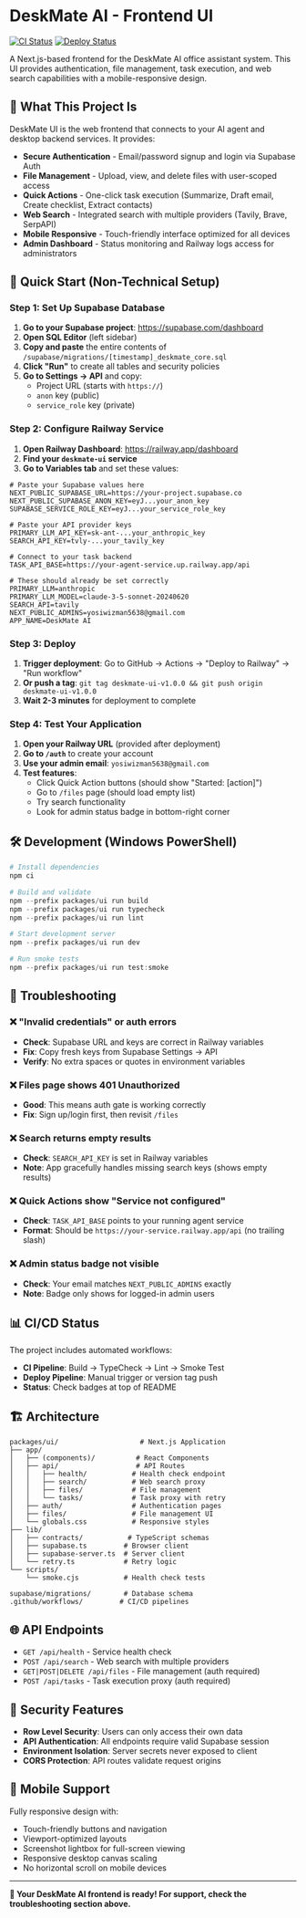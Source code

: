 # DeskMate AI - Frontend UI

[![CI Status](https://github.com/yosiwizman/deskmate/actions/workflows/ci.yml/badge.svg)](https://github.com/yosiwizman/deskmate/actions/workflows/ci.yml)
[![Deploy Status](https://github.com/yosiwizman/deskmate/actions/workflows/deploy.yml/badge.svg)](https://github.com/yosiwizman/deskmate/actions/workflows/deploy.yml)

A Next.js-based frontend for the DeskMate AI office assistant system. This UI provides authentication, file management, task execution, and web search capabilities with a mobile-responsive design.

## 🎯 What This Project Is

DeskMate UI is the web frontend that connects to your AI agent and desktop backend services. It provides:

- **Secure Authentication** - Email/password signup and login via Supabase Auth
- **File Management** - Upload, view, and delete files with user-scoped access
- **Quick Actions** - One-click task execution (Summarize, Draft email, Create checklist, Extract contacts)
- **Web Search** - Integrated search with multiple providers (Tavily, Brave, SerpAPI)
- **Mobile Responsive** - Touch-friendly interface optimized for all devices
- **Admin Dashboard** - Status monitoring and Railway logs access for administrators

## 🚀 Quick Start (Non-Technical Setup)

### Step 1: Set Up Supabase Database

1. **Go to your Supabase project**: https://supabase.com/dashboard
2. **Open SQL Editor** (left sidebar)
3. **Copy and paste** the entire contents of `/supabase/migrations/[timestamp]_deskmate_core.sql`
4. **Click "Run"** to create all tables and security policies
5. **Go to Settings → API** and copy:
   - Project URL (starts with `https://`)
   - `anon` key (public)
   - `service_role` key (private)

### Step 2: Configure Railway Service

1. **Open Railway Dashboard**: https://railway.app/dashboard
2. **Find your `deskmate-ui` service**
3. **Go to Variables tab** and set these values:

```env
# Paste your Supabase values here
NEXT_PUBLIC_SUPABASE_URL=https://your-project.supabase.co
NEXT_PUBLIC_SUPABASE_ANON_KEY=eyJ...your_anon_key
SUPABASE_SERVICE_ROLE_KEY=eyJ...your_service_role_key

# Paste your API provider keys
PRIMARY_LLM_API_KEY=sk-ant-...your_anthropic_key
SEARCH_API_KEY=tvly-...your_tavily_key

# Connect to your task backend
TASK_API_BASE=https://your-agent-service.up.railway.app/api

# These should already be set correctly
PRIMARY_LLM=anthropic
PRIMARY_LLM_MODEL=claude-3-5-sonnet-20240620
SEARCH_API=tavily
NEXT_PUBLIC_ADMINS=yosiwizman5638@gmail.com
APP_NAME=DeskMate AI
```

### Step 3: Deploy

1. **Trigger deployment**: Go to GitHub → Actions → "Deploy to Railway" → "Run workflow"
2. **Or push a tag**: `git tag deskmate-ui-v1.0.0 && git push origin deskmate-ui-v1.0.0`
3. **Wait 2-3 minutes** for deployment to complete

### Step 4: Test Your Application

1. **Open your Railway URL** (provided after deployment)
2. **Go to `/auth`** to create your account
3. **Use your admin email**: `yosiwizman5638@gmail.com`
4. **Test features**:
   - Click Quick Action buttons (should show "Started: [action]")
   - Go to `/files` page (should load empty list)
   - Try search functionality
   - Look for admin status badge in bottom-right corner

## 🛠️ Development (Windows PowerShell)

```powershell
# Install dependencies
npm ci

# Build and validate
npm --prefix packages/ui run build
npm --prefix packages/ui run typecheck
npm --prefix packages/ui run lint

# Start development server
npm --prefix packages/ui run dev

# Run smoke tests
npm --prefix packages/ui run test:smoke
```

## 🔧 Troubleshooting

### ❌ "Invalid credentials" or auth errors
- **Check**: Supabase URL and keys are correct in Railway variables
- **Fix**: Copy fresh keys from Supabase Settings → API
- **Verify**: No extra spaces or quotes in environment variables

### ❌ Files page shows 401 Unauthorized  
- **Good**: This means auth gate is working correctly
- **Fix**: Sign up/login first, then revisit `/files`

### ❌ Search returns empty results
- **Check**: `SEARCH_API_KEY` is set in Railway variables  
- **Note**: App gracefully handles missing search keys (shows empty results)

### ❌ Quick Actions show "Service not configured"
- **Check**: `TASK_API_BASE` points to your running agent service
- **Format**: Should be `https://your-service.railway.app/api` (no trailing slash)

### ❌ Admin status badge not visible
- **Check**: Your email matches `NEXT_PUBLIC_ADMINS` exactly
- **Note**: Badge only shows for logged-in admin users

## 📊 CI/CD Status

The project includes automated workflows:

- **CI Pipeline**: Build → TypeCheck → Lint → Smoke Test
- **Deploy Pipeline**: Manual trigger or version tag push
- **Status**: Check badges at top of README

## 🏗️ Architecture

```
packages/ui/                    # Next.js Application
├── app/
│   ├── (components)/          # React Components
│   ├── api/                   # API Routes
│   │   ├── health/           # Health check endpoint
│   │   ├── search/           # Web search proxy
│   │   ├── files/            # File management
│   │   └── tasks/            # Task proxy with retry
│   ├── auth/                 # Authentication pages
│   ├── files/                # File management UI
│   └── globals.css           # Responsive styles
├── lib/
│   ├── contracts/           # TypeScript schemas
│   ├── supabase.ts         # Browser client
│   ├── supabase-server.ts  # Server client  
│   └── retry.ts            # Retry logic
└── scripts/
    └── smoke.cjs           # Health check tests

supabase/migrations/        # Database schema
.github/workflows/         # CI/CD pipelines
```

## 🌐 API Endpoints

- `GET /api/health` - Service health check
- `POST /api/search` - Web search with multiple providers  
- `GET|POST|DELETE /api/files` - File management (auth required)
- `POST /api/tasks` - Task execution proxy (auth required)

## 🔐 Security Features

- **Row Level Security**: Users can only access their own data
- **API Authentication**: All endpoints require valid Supabase session
- **Environment Isolation**: Server secrets never exposed to client
- **CORS Protection**: API routes validate request origins

## 📱 Mobile Support

Fully responsive design with:
- Touch-friendly buttons and navigation
- Viewport-optimized layouts
- Screenshot lightbox for full-screen viewing
- Responsive desktop canvas scaling
- No horizontal scroll on mobile devices

---

**🎉 Your DeskMate AI frontend is ready! For support, check the troubleshooting section above.**